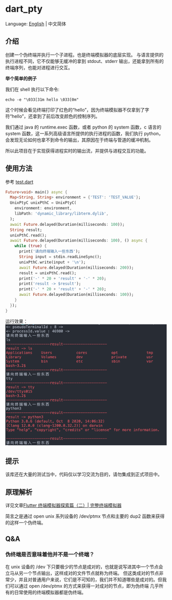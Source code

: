 # dart_pty

Language: [English](README.md) | 中文简体

## 介绍

创建一个伪终端并执行一个子进程。也是终端模拟器的底层实现。
与语言提供的执行进程不同，它不仅能够无缓冲的拿到 stdout、stderr 输出，还能拿到所有的终端序列，也能对进程进行交互。

**举个简单的例子**

我们在 shell 执行以下命令:
```shell
echo -e "\033[31m hello \033[0m"
```
这个时候会看见终端打印了红色的“hello”，因为终端模拟器不仅拿到了字符“hello”，还拿到了前后改变颜色的控制序列。

我们通过 java 的 runtime.exec 函数，或者 python 的 system 函数，c 语言的 system 函数，这一系列高级语言所提供的执行进程的函数，我们执行 python，会发现无论如何也拿不到命令的输出，其原因在于终端与管道的缓冲机制。

所以此项目在于实现获得进程实时的输出流，并提供与进程交互的功能。
## 使用方法
参考 [test.dart](test/test.dart)
```dart
Future<void> main() async {
  Map<String, String> environment = {'TEST': 'TEST_VALUE'};
  UnixPtyC unixPthC = UnixPtyC(
    environment: environment,
    libPath: 'dynamic_library/libterm.dylib',
  );
  await Future.delayed(Duration(milliseconds: 100));
  String result;
  unixPthC.read();
  await Future.delayed(Duration(milliseconds: 100), () async {
    while (true) {
      print('请向终端输入一些东西');
      String input = stdin.readLineSync();
      unixPthC.write(input + '\n');
      await Future.delayed(Duration(milliseconds: 200));
      result = unixPthC.read();
      print('-' * 20 + 'result' + '-' * 20);
      print('result -> $result');
      print('-' * 20 + 'result' + '-' * 20);
      await Future.delayed(Duration(milliseconds: 100));
    }
  });
}
```
运行效果：
![截图](screencap/screencap.png)

## 提示
该库还在大量的测试当中，代码仅以学习交流为目的，请勿集成到正式项目中。

## 原理解析
详见文章[Flutter 终端模拟器探索篇（二）| 完整终端模拟器](https://juejin.cn/post/6844904082155503629)

简言之是通过 open unix 系列设备的 /dev/ptmx 节点和主要的 dup2 函数来获得的这样一个伪终端。
## Q&A
### 伪终端是否意味着他并不是一个终端？
在 unix 设备的 /dev 下只要极少的节点是成对的，也就是说写进其中一个节点会立马从另一个节点输出，这样成对的文件节点就称为终端。
但这类成对的节点非常少，并且对普通用户来说，它们是不可知的，我们并不知道哪些是成对的。但我们可以通过 open /dev/ptmx 的方式来获得一对成对的节点，即为伪终端
几乎所有的日常使用的终端模拟器都是伪终端。

